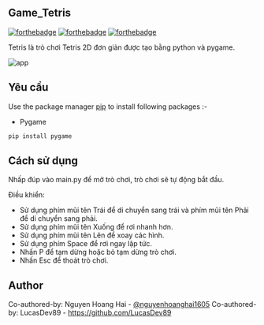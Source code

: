 ## Game_Tetris

[![forthebadge](https://forthebadge.com/images/badges/built-with-love.svg)](https://forthebadge.com)
[![forthebadge](https://forthebadge.com/images/badges/built-with-swag.svg)](https://forthebadge.com)
[![forthebadge](https://forthebadge.com/images/badges/made-with-python.svg)](https://forthebadge.com)

Tetris là trò chơi Tetris 2D đơn giản được tạo bằng python và pygame.

![app](https://github.com/user-attachments/assets/43b04fbb-6cf7-4052-8911-61a837966d03)


## Yêu cầu

Use the package manager [pip](https://pip.pypa.io/en/stable/) to install following packages :-
* Pygame

```bash
pip install pygame
```

## Cách sử dụng

Nhấp đúp vào main.py để mở trò chơi, trò chơi sẽ tự động bắt đầu.

Điều khiển:
* Sử dụng phím mũi tên Trái để di chuyển sang trái và phím mũi tên Phải để di chuyển sang phải.
* Sử dụng phím mũi tên Xuống để rơi nhanh hơn.
* Sử dụng phím mũi tên Lên để xoay các hình.
* Sử dụng phím Space để rơi ngay lập tức.
* Nhấn P để tạm dừng hoặc bỏ tạm dừng trò chơi.
* Nhấn Esc để thoát trò chơi.


## Author
Co-authored-by: Nguyen Hoang Hai - [@nguyenhoanghai1605](https://github.com/nguyenhoanghai1605)
Co-authored-by: LucasDev89 - https://github.com/LucasDev89 
